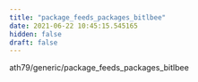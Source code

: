 ```yaml
---
title: "package_feeds_packages_bitlbee"
date: 2021-06-22 10:45:15.545165
hidden: false
draft: false
---
```


ath79/generic/package_feeds_packages_bitlbee

